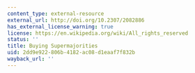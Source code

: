 ```yaml
---
content_type: external-resource
external_url: http://doi.org/10.2307/2082886
has_external_license_warning: true
license: https://en.wikipedia.org/wiki/All_rights_reserved
status: ''
title: Buying Supermajorities
uid: 2dd9e922-806b-4182-ac08-d1eaaf7f832b
wayback_url: ''
---
```


